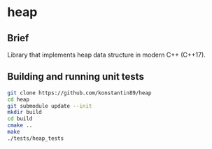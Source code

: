 # heap

## Brief
Library that implements heap data structure in modern C++ (C++17).  

## Building and running unit tests

``` bash
git clone https://github.com/konstantin89/heap
cd heap
git submodule update --init
mkdir build
cd build
cmake ..
make
./tests/heap_tests 
```
